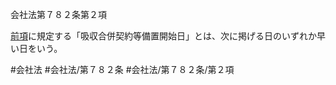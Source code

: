 会社法第７８２条第２項

[前項](会社法＿＿＿＿第７８２条第１項)に規定する「吸収合併契約等備置開始日」とは、次に掲げる日のいずれか早い日をいう。

#会社法
#会社法/第７８２条
#会社法/第７８２条/第２項
